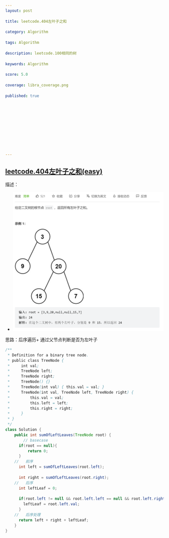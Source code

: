 ```yaml
---
layout: post

title: leetcode.404左叶子之和

category: Algorithm

tags: Algorithm

description: leetcode.100相同的树

keywords: Algorithm

score: 5.0

coverage: libra_coverage.png

published: true










---
```


## [leetcode.404左叶子之和(easy)](https://leetcode.cn/problems/sum-of-left-leaves/)

描述：

- ![image-20221108171313481](/assets/imgs/image-20221108171313481.png)

思路：后序遍历+ 通过父节点判断是否为左叶子

```java
/**
 * Definition for a binary tree node.
 * public class TreeNode {
 *     int val;
 *     TreeNode left;
 *     TreeNode right;
 *     TreeNode() {}
 *     TreeNode(int val) { this.val = val; }
 *     TreeNode(int val, TreeNode left, TreeNode right) {
 *         this.val = val;
 *         this.left = left;
 *         this.right = right;
 *     }
 * }
 */
class Solution {
    public int sumOfLeftLeaves(TreeNode root) {
        // basecase
      if(root == null){
          return 0;
      }
    //   前序
      int left = sumOfLeftLeaves(root.left);

      int right = sumOfLeftLeaves(root.right);
    //   后序
      int leftLeaf = 0;

      if(root.left != null && root.left.left == null && root.left.right == null){
        leftLeaf = root.left.val;
      }
    //   后序处理
      return left + right + leftLeaf;
    }
}
```

